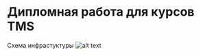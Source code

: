 # Дипломная работа для курсов TMS

Схема инфрастуктуры
![alt text](https://hw39task6.s3.amazonaws.com/diplom.png "infrastucture")
